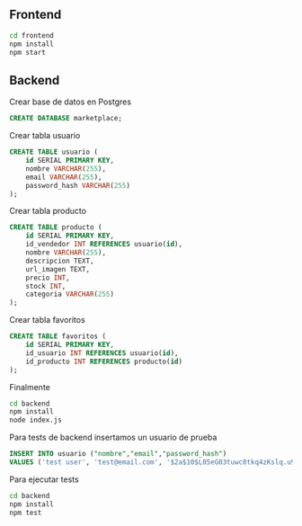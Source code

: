 ## Frontend
```bash
cd frontend
npm install
npm start
```

## Backend
Crear base de datos en Postgres
```sql
CREATE DATABASE marketplace;
```

Crear tabla usuario
```sql
CREATE TABLE usuario (
    id SERIAL PRIMARY KEY,
    nombre VARCHAR(255),
    email VARCHAR(255),
    password_hash VARCHAR(255)
);
```

Crear tabla producto
```sql
CREATE TABLE producto (
    id SERIAL PRIMARY KEY,
    id_vendedor INT REFERENCES usuario(id),
    nombre VARCHAR(255),
    descripcion TEXT,
    url_imagen TEXT,
    precio INT,
    stock INT,
    categoria VARCHAR(255)
);
```

Crear tabla favoritos
```sql
CREATE TABLE favoritos (
    id SERIAL PRIMARY KEY,
    id_usuario INT REFERENCES usuario(id),
    id_producto INT REFERENCES producto(id)
);
```

Finalmente
```bash
cd backend
npm install
node index.js
```

Para tests de backend insertamos un usuario de prueba
```sql
INSERT INTO usuario ("nombre","email","password_hash") 
VALUES ('test user', 'test@email.com', '$2a$10$L05eG03tuwc0tkq4zKslq.u9SsR1y7LV.WSvEiXW6NgWhAZ4E4a72');
```

Para ejecutar tests
```bash
cd backend
npm install
npm test
```
